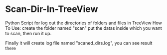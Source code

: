 # Scan-Dir-In-TreeView
Python Script for log out the directories of folders and files in TreeView
How To Use:
  create the folder named "scan" put the datas inside which you want to scan, then run it up.

Finally it will create log file named "scaned_dirs.log", you can see result there
